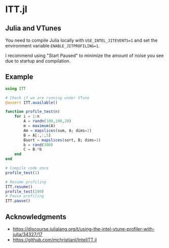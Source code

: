 # ITT.jl

## Julia and VTunes

You need to compile Julia locally with `USE_INTEL_JITEVENTS=1` and
set the environment variable `ENABLE_JITPROFILING=1`.

I recommend using "Start Paused" to minimize the amount of noise
you see due to startup and compilation.

## Example

```julia
using ITT

# Check if we are running under VTune
@assert ITT.available()

function profile_test(n)
    for i = 1:n
        A = randn(100,100,20)
        m = maximum(A)
        Am = mapslices(sum, A; dims=2)
        B = A[:,:,5]
        Bsort = mapslices(sort, B; dims=1)
        b = rand(100)
        C = B.*b
    end
end

# Compile code once
profile_test(1)

# Resume profiling
ITT.resume()
profile_test(100)
# Pause profiling
ITT.pause()
```

## Acknowledgments

- https://discourse.julialang.org/t/using-the-intel-vtune-profiler-with-julia/34327/17
- https://github.com/mchristianl/IntelITT.jl

